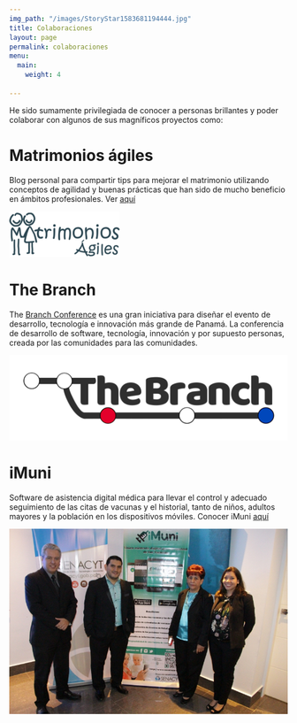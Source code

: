 ```yaml
---
img_path: "/images/StoryStar1583681194444.jpg"
title: Colaboraciones
layout: page
permalink: colaboraciones
menu:
  main:
    weight: 4

---
```

He sido sumamente privilegiada de conocer a personas brillantes y poder colaborar con algunos de sus magníficos proyectos como:

# Matrimonios ágiles

Blog personal para compartir tips para mejorar el matrimonio utilizando conceptos de agilidad y buenas prácticas que han sido de mucho beneficio en ámbitos profesionales. Ver [aquí](https://matrimoniosagiles.wordpress.com/ "matrimoniosagiles")

![matrimoniosagiles](/images/matrimoniosagiles_agiles-logo.png "Matrimonios Agiles")

# The Branch

The [Branch Conference](https://www.thebranch.tech/ "thebranch") es una gran iniciativa para diseñar el evento de desarrollo, tecnología e innovación más grande de Panamá. La conferencia de desarrollo de software, tecnología, innovación y por supuesto personas, creada por las comunidades para las comunidades.

![thebranchconference](/images/the-branch-logo-tr-0.30.png "TheBranch")

# iMuni

Software de asistencia digital médica para llevar el control y adecuado seguimiento de las citas de vacunas y el historial, tanto de niños, adultos mayores y la población en los dispositivos móviles. Conocer iMuni [aquí](http://imuniapp.com/ "iMuni")

![](/images/Lanzamiento-de-iMuni-17-1.jpg)